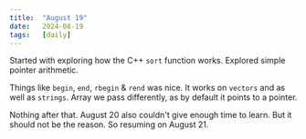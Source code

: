 ```yaml
---
title:  "August 19"
date:   2024-08-19
tags:   [daily]
---
```


Started with exploring how the C++ `sort` function works. Explored simple pointer arithmetic.

Things like `begin`, `end`, `rbegin` & `rend` was nice. It works on `vectors` and as well as `strings`. Array we pass differently, as by default it points to a pointer.

Nothing after that. August 20 also couldn't give enough time to learn. But it should not be the reason. So resuming on August 21.
